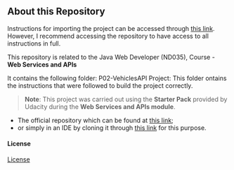 ## About this Repository

Instructions for importing the project can be accessed through [this link](https://www.jetbrains.com/help/idea/import-project-or-module-wizard.html). However, I recommend accessing the repository to have access to all instructions in full.

This repository is related to the Java Web Developer (ND035), Course - **Web Services and APIs**

It contains the following folder:
P02-VehiclesAPI Project: This folder ontains the instructions that were followed to build the project correctly.

> **Note**: This project was carried out using the **Starter Pack** provided by Udacity during the **Web Services and APIs module**.

- The official repository which can be found at [this link](https://github.com/udacity/nd035-C2-Web-Services-and-APIs-Exercises-and-Project-Starter/tree/master);
- or simply in an IDE by cloning it through [this link](https://blog.jetbrains.com/idea/2020/10/clone-a-project-from-github/) for this purpose.

#### License

[License](LICENSE.txt)
